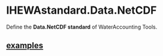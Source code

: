 # IHEWAstandard.Data.NetCDF

Define the **Data.NetCDF standard** of WaterAccounting Tools.

## [examples](examples/README.md)
